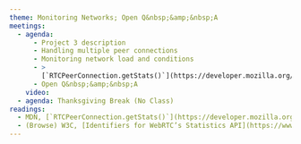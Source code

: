 ```yaml
---
theme: Monitoring Networks; Open Q&nbsp;&amp;&nbsp;A
meetings:
  - agenda:
      - Project 3 description
      - Handling multiple peer connections
      - Monitoring network load and conditions
      - >
        [`RTCPeerConnection.getStats()`](https://developer.mozilla.org/en-US/docs/Web/API/RTCPeerConnection/getStats)
      - Open Q&nbsp;&amp;&nbsp;A
    video:
  - agenda: Thanksgiving Break (No Class)
readings:
  - MDN, [`RTCPeerConnection.getStats()`](https://developer.mozilla.org/en-US/docs/Web/API/RTCPeerConnection/getStats)
  - (Browse) W3C, [Identifiers for WebRTC’s Statistics API](https://www.w3.org/TR/webrtc-stats/) CR
---
```

